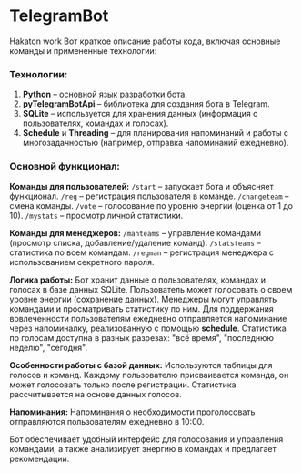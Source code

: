 # TelegramBot
Hakaton work
Вот краткое описание работы кода, включая основные команды и примененные технологии:

### Технологии:
1. **Python** – основной язык разработки бота.
2. **pyTelegramBotApi** – библиотека для создания бота в Telegram.
3. **SQLite** – используется для хранения данных (информация о пользователях, командах и голосах).
4. **Schedule** и **Threading** – для планирования напоминаний и работы с многозадачностью (например, отправка напоминаний ежедневно).

### Основной функционал:
 **Команды для пользователей:**
   `/start` – запускает бота и объясняет функционал.
   `/reg` – регистрация пользователя в команде.
   `/changeteam` – смена команды.
   `/vote` – голосование по уровню энергии (оценка от 1 до 10).
   `/mystats` – просмотр личной статистики.
  
 **Команды для менеджеров:**
   `/manteams` – управление командами (просмотр списка, добавление/удаление команд).
   `/statsteams` – статистика по всем командам.
   `/regman` – регистрация менеджера с использованием секретного пароля.

 **Логика работы:**
   Бот хранит данные о пользователях, командах и голосах в базе данных SQLite.
   Пользователь может голосовать о своем уровне энергии (сохранение данных).
   Менеджеры могут управлять командами и просматривать статистику по ним.
   Для поддержания вовлеченности пользователям ежедневно отправляется напоминание через напоминалку, реализованную с помощью **schedule**.
   Статистика по голосам доступна в разных разрезах: "всё время", "последнюю неделю", "сегодня".
  
 **Особенности работы с базой данных:**
   Используются таблицы для голосов и команд.
   Каждому пользователю присваивается команда, он может голосовать только после регистрации.
   Статистика рассчитывается на основе данных голосов.

 **Напоминания:**
   Напоминания о необходимости проголосовать отправляются пользователям ежедневно в 10:00.

Бот обеспечивает удобный интерфейс для голосования и управления командами, а также анализирует энергию в командах и предлагает рекомендации.
